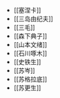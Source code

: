 - [[塞涅卡]]
- [[三岛由纪夫]]
- [[三毛]]
- [[森下典子]]
- [[山本文绪]]
- [[石川啄木]]
- [[史铁生]]
- [[苏岑]]
- [[苏格拉底]]
- [[苏更生]]
